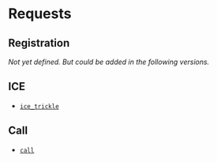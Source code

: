 # Requests

## Registration

_Not yet defined. But could be added in the following versions._

## ICE

* [`ice_trickle`](ice_trickle.md)

## Call

* [`call`](call.md)
